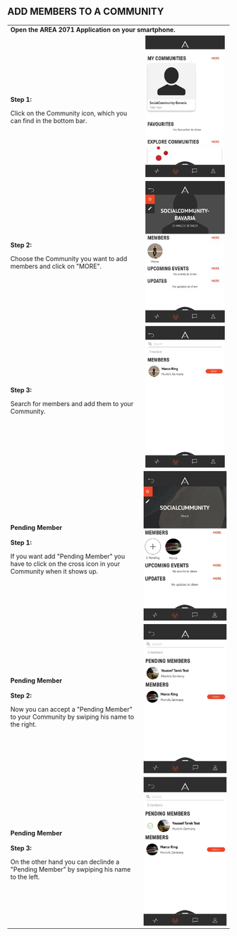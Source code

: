 ## ADD MEMBERS TO A COMMUNITY <br>

<table>
  <thead>
  </thead>
  <tbody>
    <tr>
      <tr><td colspan="3"><b>Open the AREA 2071 Application on your smartphone.</b></td>      
    </tr>
    <tr>
    <td style="text-align: left"><p><b>Step 1:</b></p>Click on the Community icon, which you can find in the bottom bar.</td>
    <td style="text-align: center"><img src="createcommunity04.jpg" alt="Edit Community Step 1"></td>
    </tr>
    <tr>
    <td style="text-align: left"><p><b>Step 2:</b></p>Choose the Community you want to add members and click on "MORE".</td>
    <td style="text-align: center"><img src="editcommunity01.jpg" alt="Edit Community Step 2"></td>
    </tr>
    <tr>
    <td style="text-align: left"><p><b>Step 3:</b></p>Search for members and add them to your Community.</td>
    <td style="text-align: center"><img src="addmembers.jpg" alt="Add Members"></td>
    </tr>
    <td style="text-align: left"><p><b>Pending Member<br><br>Step 1:</b></p>If you want add "Pending Member" you have to click on the cross icon in your Community when it shows up.</td>
    <td style="text-align: center"><img src="pendingmember01.jpg" alt="Edit Community Step 1"></td>
    </tr>
    <tr>
    <td style="text-align: left"><p><b>Pending Member<br><br>Step 2:</b></p>Now you can accept a "Pending Member" to your Community by swiping his name to the right.</td>
    <td style="text-align: center"><img src="pendingmember02.jpg" alt="Edit Community Step 2"></td>
    </tr>
    <tr>
    <td style="text-align: left"><p><b>Pending Member<br><br>Step 3:</b></p>On the other hand you can declinde a "Pending Member" by swpiping his name to the left.</td>
    <td style="text-align: center"><img src="pendingmember03.jpg" alt="Add Members"></td>
    </tr>
    </tbody>
</table>
